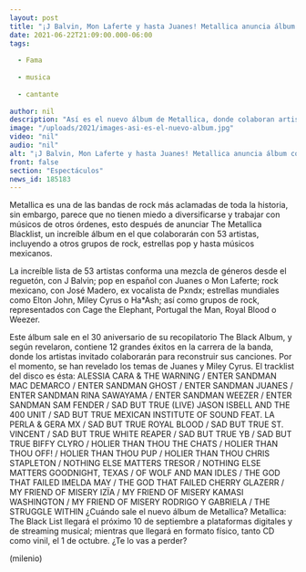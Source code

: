 ```yaml
---
layout: post
title: "¡J Balvin, Mon Laferte y hasta Juanes! Metallica anuncia álbum con 53 artistas"
date: 2021-06-22T21:09:00.000-06:00
tags:
  
  - Fama
  
  - musica
  
  - cantante
  
author: nil
description: "Así es el nuevo álbum de Metallica, donde colaboran artistas como J Balvin, Mon Laferte y Juanes."
image: "/uploads/2021/images-asi-es-el-nuevo-album.jpg"
video: "nil"
audio: "nil"
alt: "¡J Balvin, Mon Laferte y hasta Juanes! Metallica anuncia álbum con 53 artistas"
front: false
section: "Espectáculos"
news_id: 185183
---
```


Metallica es una de las bandas de rock más aclamadas de toda la historia, sin embargo, parece que no tienen miedo a diversificarse y trabajar con músicos de otros órdenes, esto después de anunciar The Metallica Blacklist, un increíble álbum en el que colaborarán con 53 artistas, incluyendo a otros grupos de rock, estrellas pop y hasta músicos mexicanos. 

La increíble lista de 53 artistas conforma una mezcla de géneros desde el reguetón, con J Balvin; pop en español con Juanes o Mon Laferte; rock mexicano, con José Madero, ex vocalista de Pxndx; estrellas mundiales como Elton John, Miley Cyrus o Ha*Ash; así como grupos de rock, representados con Cage the Elephant, Portugal the Man, Royal Blood o Weezer.

Este álbum sale en el 30 aniversario de su recopilatorio The Black Album, y según revelaron, contiene 12 grandes éxitos en la carrera de la banda, donde los artistas invitado colaborarán para reconstruir sus canciones. Por el momento, se han revelado los temas de Juanes y Miley Cyrus. El tracklist del disco es ésta: ALESSIA CARA & THE WARNING / ENTER SANDMAN MAC DEMARCO / ENTER SANDMAN GHOST / ENTER SANDMAN JUANES / ENTER SANDMAN
RINA SAWAYAMA / ENTER SANDMAN WEEZER / ENTER SANDMAN SAM FENDER / SAD BUT TRUE (LIVE) JASON ISBELL AND THE 400 UNIT / SAD BUT TRUE MEXICAN INSTITUTE OF SOUND FEAT. LA PERLA & GERA MX / SAD BUT TRUE ROYAL BLOOD / SAD BUT TRUE ST. VINCENT / SAD BUT TRUE WHITE REAPER / SAD BUT TRUE YB / SAD BUT TRUE BIFFY CLYRO / HOLIER THAN THOU THE CHATS / HOLIER THAN THOU OFF! / HOLIER THAN THOU PUP / HOLIER THAN THOU 
CHRIS STAPLETON / NOTHING ELSE MATTERS TRESOR / NOTHING ELSE MATTERS GOODNIGHT, TEXAS / OF WOLF AND MAN IDLES / THE GOD THAT FAILED IMELDA MAY / THE GOD THAT FAILED CHERRY GLAZERR / MY FRIEND OF MISERY IZÏA / MY FRIEND OF MISERY KAMASI WASHINGTON / MY FRIEND OF MISERY RODRIGO Y GABRIELA / THE STRUGGLE WITHIN ¿Cuándo sale el nuevo álbum de Metallica? Metallica: The Black List llegará el próximo 10 de septiembre a plataformas digitales y de streaming musical; mientras que llegará en formato físico, tanto CD como vinil, el 1 de octubre. ¿Te lo vas a perder? 

(milenio)